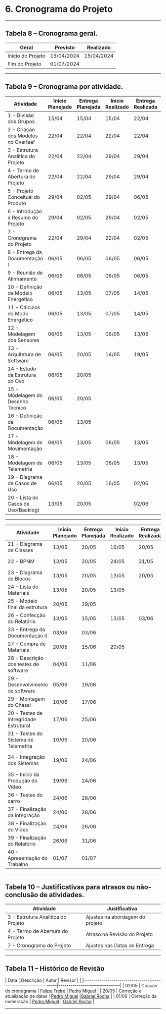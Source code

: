 # 6. Cronograma do Projeto

___________________________________________________________________________________

## Tabela 8 – Cronograma geral.

|      Geral      | Previsto |Realizado |
|-----------------|----------|----------|
|Inicio do Projeto|15/04/2024|15/04/2024|
|Fim do Projeto   |01/07/2024|          |

___________________________________________________________________________________
 
## Tabela 9 – Cronograma por atividade.


| Atividade | Início Planejado | Entrega Planejada | Inicio Realizado | Entrega Realizada | Ativadades Predecessoras | Responsáveis |
| ---------------------------------- | ----- | ----- | ----- | ----- | ----------------- | ---------------------- |
| 1 - Divisão dos Grupos             | 15/04 | 15/04 | 15/04 | 22/04 |                   |Todos Integrantes       |
| 2 - Criação dos Modelos no Overleaf| 22/04 | 22/04 | 22/04 | 22/04 |                   |Sub-Grupo TAP           |
| 3 - Estrutura Analítica do Projeto | 22/04 | 22/04 | 29/04 | 29/04 |                   |Sub-Grupo EAP           |
| 4 - Termo de Abertura do Projeto   | 22/04 | 22/04 | 29/04 | 29/04 |                   |Sub-Grupo TAP           |
| 5 - Projeto Conceitual do Produto  | 29/04 | 02/05 | 29/04 | 06/05 |                   |Sub-Grupo PCP           |
| 6 - Introdução e Resumo do Projeto | 29/04 | 02/05 | 29/04 | 02/05 |                   |Sub-Grupo Overleaf      |
| 7 - Cronograma do Projeto          | 22/04 | 29/04 | 22/04 | 02/05 | 3 e 4             |Sub-Grupo Cronograma    |
| 8 - Entrega da Documentação I      | 06/05 | 06/05 | 06/05 | 06/05 | 2, 3, 4, 5, 6 e 7 |Gerente Geral           |
| 9 - Reunião de Alinhamento         | 06/05 | 06/05 | 06/05 | 06/05 |                   |Todos Integrantes       |
| 10 - Definição de Modelo Energético| 06/05 | 13/05 | 07/05 | 14/05 |                   |Sub-Grupo Energia       |
| 11 - Cálculos do Modo Energético   | 06/05 | 13/05 | 07/05 | 14/05 |                   |Sub-Grupo Energia       |
| 12 - Modelagem dos Sensores        | 06/05 | 13/05 | 06/05 | 13/05 | 11                |Sub-Grupo Eletrônica    |
| 13 - Arquitetura de Software       | 06/05 | 20/05 | 14/05 | 19/05 |                   |Sub-Grupo Software      |
| 14 - Estudo da Estrutura do Ovo    | 06/05 | 20/05 |       |       | 13                |Sub-Grupo Estrutura     |
| 15 - Modelagem do Desenho Técnico  | 06/05 | 20/05 |       |       | 13 e 14           |Sub-Grupo Estrutura     |
| 16 - Definição de Documentação     | 06/05 | 13/05 |       |       | 16                |Sub-grupo software      |
| 17 - Modelagem de Movimentação     | 06/05 | 13/05 | 06/05 | 13/05 | 15                |Sub-grupo Eletrônica    |
| 18 - Modelagem de Telemetria       | 06/05 | 13/05 | 06/05 | 13/05 | 12 e 18           |Sub-grupo Eletrônica    |
| 19 - Diagrama de Casos de Uso      | 06/05 | 20/05 | 16/05 | 02/06 | 16 e 17           |Sub-grupo Software      |
| 20 - Lista de Casos de Uso(Backlog)| 13/05 | 20/05 |       | 02/06 | 19                |Sub-grupo Software      |

___________________________________________________________________________________


| Atividade | Início Planejado | Entrega Planejada | Inicio Realizado | Entrega Realizada | Ativadades Predecessoras | Responsáveis |
| ------------------------------------- | ----- | ----- | ----- | ----- | ------------------- | ------------------- |
| 21 - Diagrama de Classes              | 13/05 | 20/05 | 16/05 | 20/05 | 16 e 17             |Sub-grupo Software   |
| 22 - BPNM                             | 13/05 | 20/05 | 24/05 | 31/05 | 16 e 17             |Sub-grupo Software   |
| 23 - Diagrama de Blocos               | 13/05 | 20/05 | 13/05 | 20/05 |                     |Sub-grupo Eletronica |
| 24 - Lista de Materiais               | 13/05 | 20/05 | 13/05 |       | 10, 12 e 15         |Sub-Gerentes         |
| 25 - Modelo final da estrutura        | 20/05 | 29/05 |       |       | 14,15 e 17          |Sub-grupo Estrutura  | 
| 26 - Confecção do Relatório           | 13/05 | 15/05 | 13/05 | 03/06 | 11, 17 e 23         |Sub-grupo overleaf   |
| 33 - Entrega da Documentação II       | 03/06 | 03/06 |       |       | 28 e 29             |Gerente Geral        |
| 27 - Compra de Materiais              | 20/05 | 15/06 | 20/05 |       | 23                  |Sub-Gerentes         |
| 28 - Descrição dos testes de software | 04/06 | 11/06 |       |       |                     |Sub-grupo Software   | 
| 29 - Desenvolvimento de software      | 05/06 | 19/06 |       |       |                     | Sub-grupo Software  |
| 29 - Montagem do Chassi               | 10/06 | 17/06 |       |       | 26 e 12             |Sub-grupo Estrutura  | 
| 30 - Testes de Intregridade Estrutural| 17/06 | 25/06 |       |       | 13, 15 e 25         |Sub-grupo Estrutura  |
| 31 - Testes do Sistema de Telemetria  | 10/06 | 20/06 |       |       | 19 e 26             |Sub-grupo eletrônica |
| 34 - Integração dos Sistemas          | 19/06 | 24/06 |       |       | 24 e 25             |Sub-grupo eletrônica e software |
| 35 - Início da Produção do Vídeo      | 19/06 | 24/06 |       |       |                     |Sub-grupo Vídeo      |
| 36 - Testes do carro                  | 24/06 | 28/06 |       |       | 28                  |Sub-grupo eletrônica |
| 37 - Finalização da Integração        | 24/06 | 28/06 |       |       | 31                  |Sub-grupo eletrônica |
| 38 - Finalização do Vídeo             | 24/06 | 26/06 |       |       | 32, 33 e 34         |Sub-grupo vídeo      |
| 39 - Finalização do Relatório         | 26/06 | 31/06 |       |       | 29                  |Sub-grupo overleaf   |
| 40 - Apresentação do Trabalho         | 01/07 | 01/07 |       |       |                     |Todos Integrantes    |

___________________________________________________________________________________

## Tabela 10 – Justificativas para atrasos ou não-conclusão de atividades.

|             Atividade            |         Justificativa         |
|----------------------------------|-------------------------------|
|3 - Estrutura Analítica do Projeto|Ajustes na abordagem do projeto|
|4 - Termo de Abertura do Projeto  |Atraso na Revisão do Projeto   |
|7 - Cronograma do Projeto         |Ajustes nas Datas de Entrega   |

___________________________________________________________________________________

## Tabela 11 – Histórico de Revisão

| Data  |             Descrição           |              Autor            |             Revisor           |
|       |---------------------------------|-------------------------------|-------------------------------|
| 02/05 | Criação do cronograma           | [Felipe Freire](https://github.com/FelipeFreire-gf) | [Pedro Miguel](https://github.com/pedroMADBR) |
| 20/05 | Correção e atualização de datas | [Pedro Miguel](https://github.com/pedroMADBR) |[Gabriel Rocha](https://github.com/GabrielG-Rocha) |
| 01/06 | Correção da numeração | [Pedro Miguel](https://github.com/pedroMADBR) | [Gabriel Rocha](https://github.com/GabrielG-Rocha) |

___________________________________________________________________________________